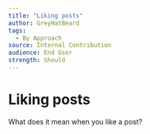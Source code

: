 ```yaml
---
title: "Liking posts"
author: GreyHatBeard
tags: 
  - By Approach
source: Internal Contribution
audience: End User
strength: Should
---
```

# Liking posts

What does it mean when you like a post?
